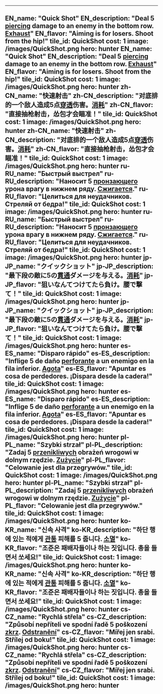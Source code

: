 ---

EN_name: "Quick Shot"
EN_description: "Deal 5 <u>piercing</u> damage to an enemy in the bottom row. <u>Exhaust</u>"
EN_flavor: "Aiming is for losers. Shoot from the hip!"
tile_id: QuickShot
cost: 1
image: /images/QuickShot.png
hero: hunter
EN_name: "Quick Shot"
EN_description: "Deal 5 <u>piercing</u> damage to an enemy in the bottom row. <u>Exhaust</u>"
EN_flavor: "Aiming is for losers. Shoot from the hip!"
tile_id: QuickShot
cost: 1
image: /images/QuickShot.png
hero: hunter
zh-CN_name: "快速射击"
zh-CN_description: "对底排的一个敌人造成5点<u>穿透</u>伤害。<u>消耗</u>"
zh-CN_flavor: "直接抽枪射击，怂包才会瞄准！"
tile_id: QuickShot
cost: 1
image: /images/QuickShot.png
hero: hunter
zh-CN_name: "快速射击"
zh-CN_description: "对底排的一个敌人造成5点<u>穿透</u>伤害。<u>消耗</u>"
zh-CN_flavor: "直接抽枪射击，怂包才会瞄准！"
tile_id: QuickShot
cost: 1
image: /images/QuickShot.png
hero: hunter
ru-RU_name: "Быстрый выстрел"
ru-RU_description: "Наносит 5 <u>пронзающего</u> урона врагу в нижнем ряду. <u>Сжигается</u>."
ru-RU_flavor: "Целиться для неудачников. Стреляй от бедра!"
tile_id: QuickShot
cost: 1
image: /images/QuickShot.png
hero: hunter
ru-RU_name: "Быстрый выстрел"
ru-RU_description: "Наносит 5 <u>пронзающего</u> урона врагу в нижнем ряду. <u>Сжигается</u>."
ru-RU_flavor: "Целиться для неудачников. Стреляй от бедра!"
tile_id: QuickShot
cost: 1
image: /images/QuickShot.png
hero: hunter
jp-JP_name: "クイックショット"
jp-JP_description: "最下段の敵に5の<u>貫通</u>ダメージを与える。<u>消耗</u>"
jp-JP_flavor: "狙いなんてつけてたら負け。腰で撃て！"
tile_id: QuickShot
cost: 1
image: /images/QuickShot.png
hero: hunter
jp-JP_name: "クイックショット"
jp-JP_description: "最下段の敵に5の<u>貫通</u>ダメージを与える。<u>消耗</u>"
jp-JP_flavor: "狙いなんてつけてたら負け。腰で撃て！"
tile_id: QuickShot
cost: 1
image: /images/QuickShot.png
hero: hunter
es-ES_name: "Disparo rápido"
es-ES_description: "Inflige 5 de daño <u>perforante</u> a un enemigo en la fila inferior. <u>Agota</u>"
es-ES_flavor: "Apuntar es cosa de perdedores. ¡Dispara desde la cadera!"
tile_id: QuickShot
cost: 1
image: /images/QuickShot.png
hero: hunter
es-ES_name: "Disparo rápido"
es-ES_description: "Inflige 5 de daño <u>perforante</u> a un enemigo en la fila inferior. <u>Agota</u>"
es-ES_flavor: "Apuntar es cosa de perdedores. ¡Dispara desde la cadera!"
tile_id: QuickShot
cost: 1
image: /images/QuickShot.png
hero: hunter
pl-PL_name: "Szybki strzał"
pl-PL_description: "Zadaj 5 <u>przenikliwych</u> obrażeń wrogowi w dolnym rzędzie. <u>Zużycie</u>"
pl-PL_flavor: "Celowanie jest dla przegrywów."
tile_id: QuickShot
cost: 1
image: /images/QuickShot.png
hero: hunter
pl-PL_name: "Szybki strzał"
pl-PL_description: "Zadaj 5 <u>przenikliwych</u> obrażeń wrogowi w dolnym rzędzie. <u>Zużycie</u>"
pl-PL_flavor: "Celowanie jest dla przegrywów."
tile_id: QuickShot
cost: 1
image: /images/QuickShot.png
hero: hunter
ko-KR_name: "신속 사격"
ko-KR_description: "하단 행에 있는 적에게 <u>관통</u> 피해를 5 줍니다. <u>소멸</u>"
ko-KR_flavor: "조준은 패배자들이나 하는 짓입니다. 총을 들면서 쏘세요!"
tile_id: QuickShot
cost: 1
image: /images/QuickShot.png
hero: hunter
ko-KR_name: "신속 사격"
ko-KR_description: "하단 행에 있는 적에게 <u>관통</u> 피해를 5 줍니다. <u>소멸</u>"
ko-KR_flavor: "조준은 패배자들이나 하는 짓입니다. 총을 들면서 쏘세요!"
tile_id: QuickShot
cost: 1
image: /images/QuickShot.png
hero: hunter
cs-CZ_name: "Rychlá střela"
cs-CZ_description: "Způsobí nepříteli ve spodní řadě 5 poškození <u>zkrz</u>. <u>Odstranění</u>"
cs-CZ_flavor: "Mířej jen srabi. Střílej od boku!"
tile_id: QuickShot
cost: 1
image: /images/QuickShot.png
hero: hunter
cs-CZ_name: "Rychlá střela"
cs-CZ_description: "Způsobí nepříteli ve spodní řadě 5 poškození <u>zkrz</u>. <u>Odstranění</u>"
cs-CZ_flavor: "Mířej jen srabi. Střílej od boku!"
tile_id: QuickShot
cost: 1
image: /images/QuickShot.png
hero: hunter
---
